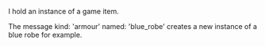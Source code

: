 I hold an instance of a game item.

The message kind: 'armour' named: 'blue_robe' creates a new instance of a blue robe for example.